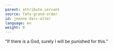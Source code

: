 ```yaml
---
parent: attribute.servant
source: fate-grand-order
id: jeanne-darc-alter
language: en
weight: 0
---
```


“If there is a God, surely I will be punished for this.”
